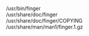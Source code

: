/usr/bin/finger  
/usr/share/doc/finger  
/usr/share/doc/finger/COPYING  
/usr/share/man/man1/finger.1.gz  
